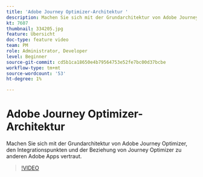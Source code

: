 ```yaml
---
title: 'Adobe Journey Optimizer-Architektur '
description: Machen Sie sich mit der Grundarchitektur von Adobe Journey Optimizer, den Integrationspunkten und der Beziehung von Journey Optimizer zu anderen Adobe Apps vertraut.
kt: 7607
thumbnail: 334205.jpg
feature: Übersicht
doc-type: feature video
team: PM
role: Administrator, Developer
level: Beginner
source-git-commit: cd5b1ca18650e4b79564753e52fe7bc00d37bcbe
workflow-type: tm+mt
source-wordcount: '53'
ht-degree: 1%

---
```



# Adobe Journey Optimizer-Architektur

Machen Sie sich mit der Grundarchitektur von Adobe Journey Optimizer, den Integrationspunkten und der Beziehung von Journey Optimizer zu anderen Adobe Apps vertraut.

>[!VIDEO](https://video.tv.adobe.com/v/333205?quality=12)
